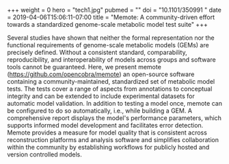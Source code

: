 +++
weight = 0
hero = "tech1.jpg"
pubmed = ""
doi = "10.1101/350991 "
date = 2019-04-06T15:06:11-07:00
title = "Memote: A community-driven effort towards a standardized genome-scale metabolic model test suite"
+++

Several studies have shown that neither the formal representation nor the functional requirements of genome-scale metabolic models (GEMs) are precisely defined. Without a consistent standard, comparability, reproducibility, and interoperability of models across groups and software tools cannot be guaranteed. Here, we present memote (https://github.com/opencobra/memote) an open-source software containing a community-maintained, standardized set of metabolic model tests. The tests cover a range of aspects from annotations to conceptual integrity and can be extended to include experimental datasets for automatic model validation. In addition to testing a model once, memote can be configured to do so automatically, i.e., while building a GEM. A comprehensive report displays the model's performance parameters, which supports informed model development and facilitates error detection. Memote provides a measure for model quality that is consistent across reconstruction platforms and analysis software and simplifies collaboration within the community by establishing workflows for publicly hosted and version controlled models.
